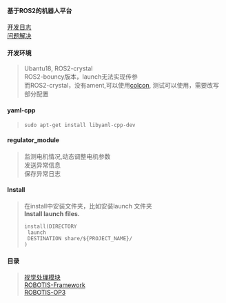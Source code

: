 #### 基于ROS2的机器人平台  

[开发日志](Explain/develop_log.md)  
[问题解决](Explain/problem_solve.md)  

#### 开发环境  
> Ubantu18, ROS2-crystal   
> ROS2-bouncy版本，launch无法实现传参      
> 而ROS2-crystal，没有ament,可以使用[colcon](Explain/colcon.md), 测试可以使用，需要改写部分配置  

#### yaml-cpp  
> ```` sudo apt-get install libyaml-cpp-dev ````   

#### regulator_module  
> 监测电机情况,动态调整电机参数   
> 发送异常信息  
> 保存异常日志  

#### Install
> 在install中安装文件夹，比如安装launch 文件夹  
> **Install launch files.**
> ````
> install(DIRECTORY
>  launch
>  DESTINATION share/${PROJECT_NAME}/
> )
>````

#### 目录
> [视觉处理模块](Visual-Detector)  
> [ROBOTIS-Framework](ROBOTIS-Framework)  
> [ROBOTIS-OP3](ROBOTIS-OP3)  